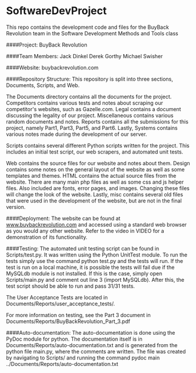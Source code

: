 # SoftwareDevProject
This repo contains the development code and files for the BuyBack Revolution team in the Software Development Methods and Tools class


####Project:
BuyBack Revolution


####Team Members:
Jack Dinkel
Derek Gorthy
Michael Swisher


####Website:
buybackrevolution.com


####Repository Structure:
This repository is split into three sections, Documents, Scripts, and Web.

The Documents directory contains all the documents for the project. Competitors contains various tests and notes about scraping our competitor's websites, such as Gazelle.com. Legal contains a document discussing the legality of our project. Miscellaneous contains various random documents and notes. Reports contains all the submissions for this project, namely Part1, Part3, Part5, and Part6. Lastly, Systems contains various notes made during the development of our server.

Scripts contains several different Python scripts written for the project. This includes an initial test script, our web scrapers, and automated unit tests.

Web contains the source files for our website and notes about them. Design contains some notes on the general layout of the website as well as some templates and themes. HTML contains the actual source files from the website. There are many main php files as well as some css and js helper files. Also included are fonts, error pages, and images. Changing these files will change the look of the website. Lastly, misc contains several old files that were used in the development of the website, but are not in the final version.


####Deployment:
The website can be found at www.buybackrevolution.com and accessed using a standard web browser as you would any other website. Refer to the video in VIDEO for a demonstration of its functionality.


####Testing:
The automated unit testing script can be found in Scripts/test.py. It was written using the Python UnitTest module. To run the tests simply use the command python test.py and the tests will run. If the test is run on a local machine, it is possible the tests will fail due if the MySQLdb module is not installed. If this is the case, simply open Scripts/main.py and comment out line 3 (import MySQLdb). After this, the test script should be able to run and pass 31/31 tests.

The User Acceptance Tests are located in Documents/Reports/user_acceptance_tests/.

For more information on testing, see the Part 3 document in Documents/Reports/BuyBackRevolution_Part_3.pdf


####Auto-documentation:
The auto-documentation is done using the PyDoc module for python. The documentation itself is in Documents/Reports/auto-documentation.txt and is generated from the python file main.py, where the comments are written. The file was created by navigating to Scripts/ and running the command
pydoc main ../Documents/Reports/auto-documentation.txt